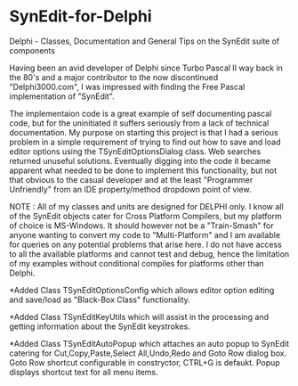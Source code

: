 # SynEdit-for-Delphi
Delphi - Classes, Documentation and General Tips on the SynEdit suite of components

Having been an avid developer of Delphi since Turbo Pascal II way back in the 80's and a major contributor to the now discontinued "Delphi3000.com", I was impressed with finding the Free Pascal implementation of "SynEdit".

The implementaion code is a great example of self documenting pascal code, but for the uninitiated it suffers seriously from a lack of technical documentation. My purpose on starting this project is that I had a serious problem in a simple requirement of trying to find out how to save and load editor options using the TSynEditOptionsDialog class. Web searches returned unuseful solutions. Eventually digging into the code it became apparent what needed to be done to implement this functionality, but not that obvious to the casual developer and at the least "Programmer Unfriendly" from an IDE property/method dropdown point of view.

NOTE : All of my classes and units are designed for DELPHI only. I know all of the SynEdit objects cater for Cross Platform Compilers, but my platform of choice is MS-Windows. It should however not be a "Train-Smash" for anyone wanting to convert my code to "Multi-Platform" and I am available for queries on any potential problems that arise here. I do not have access to all the available platforms and cannot test and debug, hence the limitation of my examples without conditional compiles for platforms other than Delphi. 

*Added Class TSynEditOptionsConfig which allows editor option editing and save/load as "Black-Box Class" functionality.

*Added Class TSynEditKeyUtils which will assist in the processing and getting information about the SynEdit keystrokes.

*Added Class TSynEditAutoPopup which attaches an auto popup to SynEdit catering for Cut,Copy,Paste,Select All,Undo,Redo and Goto Row dialog box. Goto Row shortcut configurable in constryctor, CTRL+G is defaukt. Popup displays shortcut text for all menu items.
